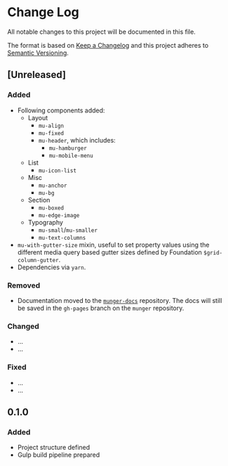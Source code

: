 # Change Log

All notable changes to this project will be documented in this file.

The format is based on [Keep a Changelog](http://keepachangelog.com/)
and this project adheres to [Semantic Versioning](http://semver.org/).

## [Unreleased]
### Added
- Following components added:
    - Layout
        - `mu-align`
        - `mu-fixed`
        - `mu-header`, which includes:
            - `mu-hamburger`
            - `mu-mobile-menu`
    - List
        - `mu-icon-list`
    - Misc
        - `mu-anchor`
        - `mu-bg`
    - Section
        - `mu-boxed`
        - `mu-edge-image`
    - Typography
        - `mu-small`/`mu-smaller`
        - `mu-text-columns`
- `mu-with-gutter-size` mixin, useful to set property values using the different media query based gutter sizes defined by Foundation `$grid-column-gutter`.
- Dependencies via `yarn`.

### Removed
- Documentation moved to the [`munger-docs`](https://github.com/doup/munger-docs) repository. The docs will still be saved in the `gh-pages` branch on the `munger` repository.

### Changed
- …
- …

### Fixed
- …
- …

## 0.1.0
### Added
- Project structure defined
- Gulp build pipeline prepared
